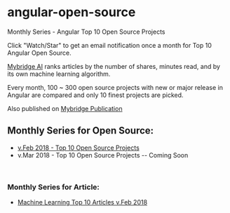 # angular-open-source
Monthly Series - Angular Top 10 Open Source Projects

Click "Watch/Star" to get an email notification once a month for Top 10 Angular Open Source. 

[Mybridge AI](https://www.mybridge.co) ranks articles by the number of shares, minutes read, and by its own machine learning algorithm.

Every month, 100 ~ 300 open source projects with new or major release in Angular are compared and only 10 finest projects are picked.

Also published on [Mybridge Publication](https://medium.mybridge.co)


## Monthly Series for Open Source:

* [v.Feb 2018 - Top 10 Open Source Projects](https://github.com/Mybridge/angular-open-source/blob/master/src/v.Feb-2018.md)
* v.Mar 2018 - Top 10 Open Source Projects -- Coming Soon



<br>

### Monthly Series for Article:
* [Machine Learning Top 10 Articles v.Feb 2018](https://github.com/Mybridge/angular-articles)
